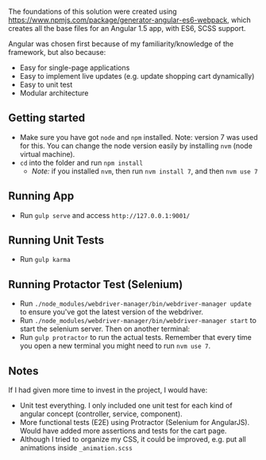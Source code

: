 
The foundations of this solution were created using https://www.npmjs.com/package/generator-angular-es6-webpack, which creates all the base files for an Angular 1.5 app, with ES6, SCSS support.

Angular was chosen first because of my familiarity/knowledge of the framework, but also because:
 - Easy for single-page applications
 - Easy to implement live updates (e.g. update shopping cart dynamically)
 - Easy to unit test
 - Modular architecture

## Getting started
 - Make sure you have got `node` and `npm` installed. Note: version 7 was used for this. You can change the node version easily by installing `nvm` (node virtual machine).
 - `cd` into the folder and run `npm install`
   - *Note:* if you installed `nvm`, then run `nvm install 7`, and then `nvm use 7`

## Running App
 - Run `gulp serve` and access `http://127.0.0.1:9001/`

## Running Unit Tests
 - Run `gulp karma`

## Running Protactor Test (Selenium)
 - Run `./node_modules/webdriver-manager/bin/webdriver-manager update` to ensure you've got the latest version of the webdriver.
 - Run `./node_modules/webdriver-manager/bin/webdriver-manager start` to start the selenium server. Then on another terminal:
 - Run `gulp protractor` to run the actual tests. Remember that every time you open a new terminal you might need to run `nvm use 7`.

## Notes
If I had given more time to invest in the project, I would have:
 - Unit test everything. I only included one unit test for each kind of angular concept (controller, service, component).
 - More functional tests (E2E) using Protractor (Selenium for AngularJS). Would have added more assertions and tests for the cart page.
 - Although I tried to organize my CSS, it could be improved, e.g. put all animations inside `_animation.scss`
